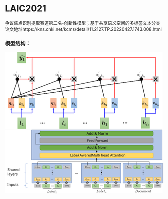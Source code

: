 # LAIC2021
争议焦点识别提取赛道第二名-创新性模型；基于共享语义空间的多标签文本分类
论文地址https://kns.cnki.net/kcms/detail/11.2127.TP.20220427.1743.008.html
### 模型结构：

![avatar](/images/图片2.svg)  
![avatar](/images/图片1.svg)
